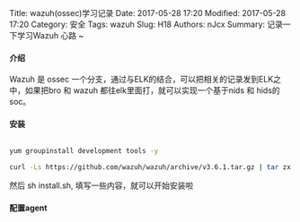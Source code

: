 Title: wazuh(ossec)学习记录
Date: 2017-05-28 17:20
Modified: 2017-05-28 17:20
Category: 安全
Tags: wazuh
Slug: H18
Authors: nJcx
Summary: 记录一下学习Wazuh 心路 ~

#### 介绍
Wazuh 是 ossec 一个分支，通过与ELK的结合，可以把相关的记录发到ELK之中，如果把bro 和 wazuh 都往elk里面打，就可以实现一个基于nids 和 hids的 soc。
#### 安装


```bash

yum groupinstall development tools -y

curl -Ls https://github.com/wazuh/wazuh/archive/v3.6.1.tar.gz | tar zx

```

然后 sh install.sh, 填写一些内容，就可以开始安装啦

#### 配置agent

